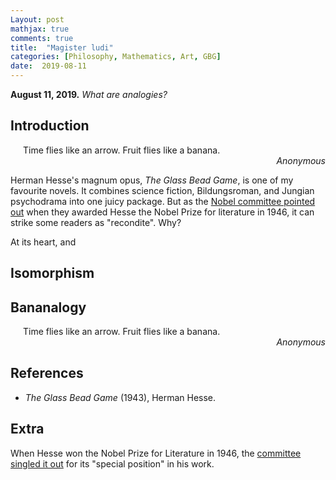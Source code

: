 ```yaml
---
Layout: post
mathjax: true
comments: true
title:  "Magister ludi"
categories: [Philosophy, Mathematics, Art, GBG]
date:  2019-08-11
---
```


**August 11, 2019.** *What are analogies?*

## Introduction

<span style="padding-left: 20px; display:block">
Time flies like an arrow. Fruit flies like a banana.
</span>

<div style="text-align: right"><i> Anonymous</i> </div>

Herman Hesse's magnum opus, *The Glass Bead Game*, is one of my
favourite novels.
It combines science fiction, Bildungsroman, and Jungian psychodrama
into one juicy package.
But as the [Nobel committee pointed out](https://www.nobelprize.org/prizes/literature/1946/ceremony-speech/)
when they awarded Hesse the Nobel Prize for literature in 1946, it can
strike some readers as "recondite".
Why?

At its heart, and 

## Isomorphism

## Bananalogy

<span style="padding-left: 20px; display:block">
Time flies like an arrow. Fruit flies like a banana.
</span>

<div style="text-align: right"><i> Anonymous</i> </div>

## References

- *The Glass Bead Game* (1943), Herman Hesse.

## Extra

When Hesse won the Nobel Prize for Literature in 1946, the [committee
singled it out](https://www.nobelprize.org/prizes/literature/1946/ceremony-speech/)
for its "special position" in his work.
